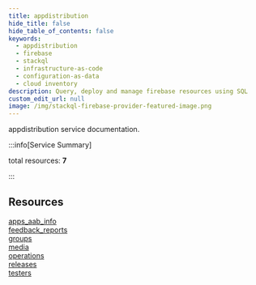 ```yaml
---
title: appdistribution
hide_title: false
hide_table_of_contents: false
keywords:
  - appdistribution
  - firebase
  - stackql
  - infrastructure-as-code
  - configuration-as-data
  - cloud inventory
description: Query, deploy and manage firebase resources using SQL
custom_edit_url: null
image: /img/stackql-firebase-provider-featured-image.png
---
```


appdistribution service documentation.

:::info[Service Summary]

total resources: __7__  

:::

## Resources
<div class="row">
<div class="providerDocColumn">
<a href="/services/appdistribution/apps_aab_info/">apps_aab_info</a><br />
<a href="/services/appdistribution/feedback_reports/">feedback_reports</a><br />
<a href="/services/appdistribution/groups/">groups</a><br />
<a href="/services/appdistribution/media/">media</a>
</div>
<div class="providerDocColumn">
<a href="/services/appdistribution/operations/">operations</a><br />
<a href="/services/appdistribution/releases/">releases</a><br />
<a href="/services/appdistribution/testers/">testers</a>
</div>
</div>